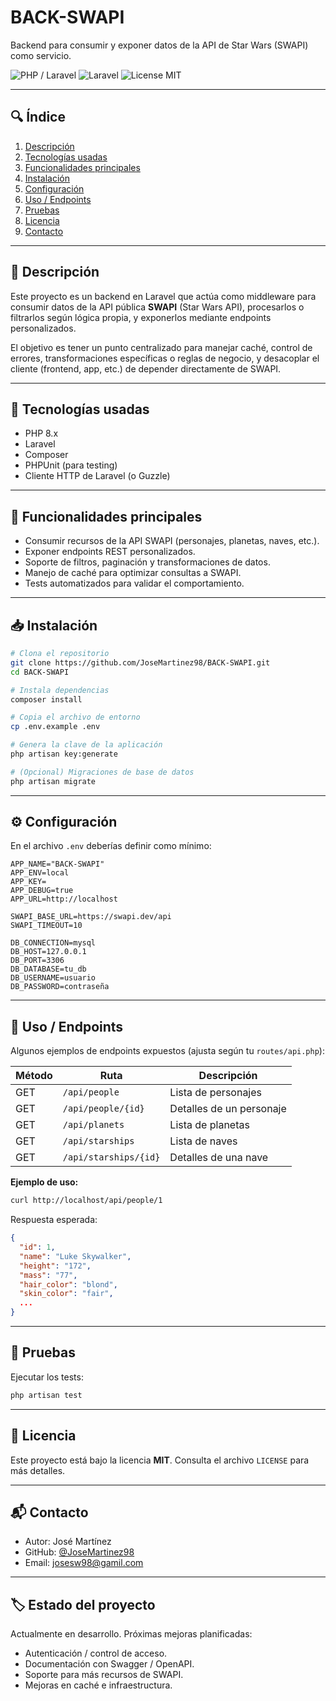 # BACK-SWAPI

Backend para consumir y exponer datos de la API de Star Wars (SWAPI) como servicio.

![PHP / Laravel](https://img.shields.io/badge/php-8.*-blue) ![Laravel](https://img.shields.io/badge/laravel-framework-red) ![License MIT](https://img.shields.io/badge/license-MIT-green)

---

## 🔍 Índice

1. [Descripción](#descripción)
2. [Tecnologías usadas](#tecnologías-usadas)
3. [Funcionalidades principales](#funcionalidades-principales)
4. [Instalación](#instalación)
5. [Configuración](#configuración)
6. [Uso / Endpoints](#uso--endpoints)
7. [Pruebas](#pruebas)
8. [Licencia](#licencia)
9. [Contacto](#contacto)

---

## 📝 Descripción

Este proyecto es un backend en Laravel que actúa como middleware para consumir datos de la API pública **SWAPI** (Star Wars API), procesarlos o filtrarlos según lógica propia, y exponerlos mediante endpoints personalizados.

El objetivo es tener un punto centralizado para manejar caché, control de errores, transformaciones específicas o reglas de negocio, y desacoplar el cliente (frontend, app, etc.) de depender directamente de SWAPI.

---

## 🧰 Tecnologías usadas

* PHP 8.x
* Laravel 
* Composer
* PHPUnit (para testing)
* Cliente HTTP de Laravel (o Guzzle)


---

## 🚀 Funcionalidades principales

* Consumir recursos de la API SWAPI (personajes, planetas, naves, etc.).
* Exponer endpoints REST personalizados.
* Soporte de filtros, paginación y transformaciones de datos.
* Manejo de caché para optimizar consultas a SWAPI.
* Tests automatizados para validar el comportamiento.

---

## 📥 Instalación

```bash
# Clona el repositorio
git clone https://github.com/JoseMartinez98/BACK-SWAPI.git
cd BACK-SWAPI

# Instala dependencias
composer install

# Copia el archivo de entorno
cp .env.example .env

# Genera la clave de la aplicación
php artisan key:generate

# (Opcional) Migraciones de base de datos
php artisan migrate
```

---

## ⚙️ Configuración

En el archivo `.env` deberías definir como mínimo:

```dotenv
APP_NAME="BACK-SWAPI"
APP_ENV=local
APP_KEY=
APP_DEBUG=true
APP_URL=http://localhost

SWAPI_BASE_URL=https://swapi.dev/api
SWAPI_TIMEOUT=10

DB_CONNECTION=mysql
DB_HOST=127.0.0.1
DB_PORT=3306
DB_DATABASE=tu_db
DB_USERNAME=usuario
DB_PASSWORD=contraseña
```

---

## 📡 Uso / Endpoints

Algunos ejemplos de endpoints expuestos (ajusta según tu `routes/api.php`):

| Método | Ruta                  | Descripción              |
| ------ | --------------------- | ------------------------ |
| GET    | `/api/people`         | Lista de personajes      |
| GET    | `/api/people/{id}`    | Detalles de un personaje |
| GET    | `/api/planets`        | Lista de planetas        |
| GET    | `/api/starships`      | Lista de naves           |
| GET    | `/api/starships/{id}` | Detalles de una nave     |

**Ejemplo de uso:**

```bash
curl http://localhost/api/people/1
```

Respuesta esperada:

```json
{
  "id": 1,
  "name": "Luke Skywalker",
  "height": "172",
  "mass": "77",
  "hair_color": "blond",
  "skin_color": "fair",
  ...
}
```

---

## 🧪 Pruebas

Ejecutar los tests:

```bash
php artisan test
```

---



## 📄 Licencia

Este proyecto está bajo la licencia **MIT**.
Consulta el archivo `LICENSE` para más detalles.

---

## 📬 Contacto

* Autor: José Martínez
* GitHub: [@JoseMartinez98](https://github.com/JoseMartinez98)
* Email: [josesw98@gamil.com](mailto:tuemail@ejemplo.com)


---

## 🏷️ Estado del proyecto

Actualmente en desarrollo.
Próximas mejoras planificadas:

* Autenticación / control de acceso.
* Documentación con Swagger / OpenAPI.
* Soporte para más recursos de SWAPI.
* Mejoras en caché e infraestructura.

